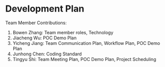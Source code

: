 # Development Plan

Team Member Contributions:
1. Bowen Zhang: Team member roles, Technology
2. Jiacheng Wu: POC Demo Plan
3. Yicheng Jiang: Team Communication Plan, Workflow Plan, POC Demo Plan
4. Junhong Chen: Coding Standard
5. Tingyu Shi: Team Meeting Plan, POC Demo Plan, Project Scheduling
